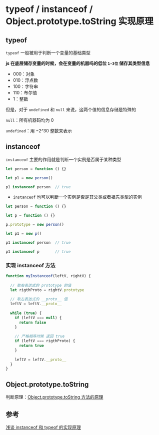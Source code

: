 # typeof / instanceof / Object.prototype.toString 实现原理

## typeof

`typeof` 一般被用于判断一个变量的基础类型

**js 在底层储存变量的时候，会在变量的机器吗的低位 `1-3位` 储存其类型信息**

- 000：对象
- 010：浮点数
- 100：字符串
- 110：布尔值
- 1：整数

但是，对于 `undefined` 和 `null` 来说，这两个值的信息存储是特殊的

`null`：所有机器码均为 0 

`undefined`：用 −2^30 整数来表示


## instanceof

`instanceof` 主要的作用就是判断一个实例是否属于某种类型

```javascript
let person = function () {}

let p1 = new person()

p1 instanceof person  // true
```


- `instanceof` 也可以判断一个实例是否是其父类或者祖先类型的实例

```javascript
let person = function () {}

let p = function () {}

p.prototype = new person()

let p1 = new p()

p1 instanceof person  // true

p1 instanceof p       // true

```


### 实现 instanceof 方法

```javascript
function myInstanceof(leftV, rightV) {
  
  // 取右表达式的 prototype 的值
  let rigthProto = rightV.prototype
  
  // 取左表达式的 __proto__ 值
  leftV = leftV.__proto__
  
  while (true) {
    if (leftV === null) {
      return false
    }
    
    // 严格相等时候 返回 true
    if (leftV === rigthProto) {
      return true
    }
    
    leftV = leftV.__proto__
  }
}
```

##  Object.prototype.toString

判断原理：[Object.prototype.toString 方法的原理](https://juejin.cn/post/6972878737582850062#heading-29)

## 参考

[浅谈 instanceof 和 typeof 的实现原理](https://juejin.cn/post/6844903613584654344)

